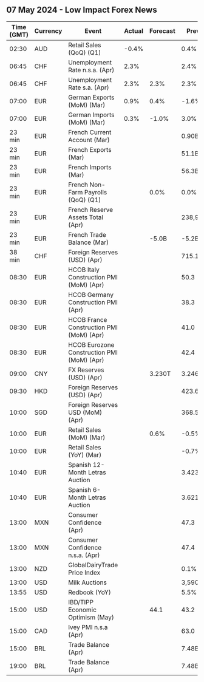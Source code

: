 ## 07 May 2024 - Low Impact Forex News

| Time (GMT) | Currency | Event | Actual | Forecast | Previous |
|------|----------|-------|--------|----------|----------|
| 02:30 | AUD | Retail Sales (QoQ) (Q1) | -0.4% |  | 0.4% |
| 06:45 | CHF | Unemployment Rate n.s.a. (Apr) | 2.3% |  | 2.4% |
| 06:45 | CHF | Unemployment Rate s.a. (Apr) | 2.3% | 2.3% | 2.3% |
| 07:00 | EUR | German Exports (MoM) (Mar) | 0.9% | 0.4% | -1.6% |
| 07:00 | EUR | German Imports (MoM) (Mar) | 0.3% | -1.0% | 3.0% |
| 23 min | EUR | French Current Account (Mar) |  |  | 0.90B |
| 23 min | EUR | French Exports (Mar) |  |  | 51.1B |
| 23 min | EUR | French Imports (Mar) |  |  | 56.3B |
| 23 min | EUR | French Non-Farm Payrolls (QoQ) (Q1) |  | 0.0% | 0.0% |
| 23 min | EUR | French Reserve Assets Total (Apr) |  |  | 238,902.0M |
| 23 min | EUR | French Trade Balance (Mar) |  | -5.0B | -5.2B |
| 38 min | CHF | Foreign Reserves (USD) (Apr) |  |  | 715.1B |
| 08:30 | EUR | HCOB Italy Construction PMI (MoM) (Apr) |  |  | 50.3 |
| 08:30 | EUR | HCOB Germany Construction PMI (Apr) |  |  | 38.3 |
| 08:30 | EUR | HCOB France Construction PMI (MoM) (Apr) |  |  | 41.0 |
| 08:30 | EUR | HCOB Eurozone Construction PMI (MoM) (Apr) |  |  | 42.4 |
| 09:00 | CNY | FX Reserves (USD) (Apr) |  | 3.230T | 3.246T |
| 09:30 | HKD | Foreign Reserves (USD) (Apr) |  |  | 423.60B |
| 10:00 | SGD | Foreign Reserves USD (MoM) (Apr) |  |  | 368.5B |
| 10:00 | EUR | Retail Sales (MoM) (Mar) |  | 0.6% | -0.5% |
| 10:00 | EUR | Retail Sales (YoY) (Mar) |  |  | -0.7% |
| 10:40 | EUR | Spanish 12-Month Letras Auction |  |  | 3.423% |
| 10:40 | EUR | Spanish 6-Month Letras Auction |  |  | 3.621% |
| 13:00 | MXN | Consumer Confidence (Apr) |  |  | 47.3 |
| 13:00 | MXN | Consumer Confidence n.s.a. (Apr) |  |  | 47.4 |
| 13:00 | NZD | GlobalDairyTrade Price Index |  |  | 0.1% |
| 13:00 | USD | Milk Auctions |  |  | 3,590.0 |
| 13:55 | USD | Redbook (YoY) |  |  | 5.5% |
| 15:00 | USD | IBD/TIPP Economic Optimism (May) |  | 44.1 | 43.2 |
| 15:00 | CAD | Ivey PMI n.s.a (Apr) |  |  | 63.0 |
| 15:00 | BRL | Trade Balance (Apr) |  |  | 7.48B |
| 19:00 | BRL | Trade Balance (Apr) |  |  | 7.48B |
